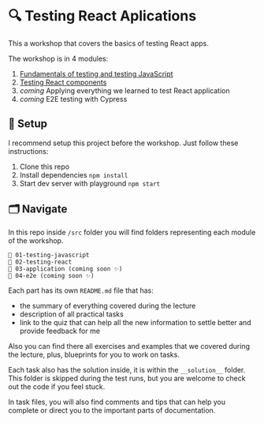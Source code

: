 # 🔍 Testing React Aplications

This a workshop that covers the basics of testing React apps. 

The workshop is in 4 modules:
1. [Fundamentals of testing and testing JavaScript](src/01-testing-javascript)
2. [Testing React components](src/02-testing-react)
3. *coming* Applying everything we learned to test React application
4. *coming* E2E testing with Cypress

## 🌱 Setup

I recommend setup this project before the workshop. Just follow these instructions:

1. Clone this repo
2. Install dependencies `npm install`
3. Start dev server with playground `npm start`

## 🗂 Navigate

In this repo inside `/src` folder you will find folders representing each module of the workshop.

```
📁 01-testing-javascript
📁 02-testing-react
📁 03-application (coming soon ✨)
📁 04-e2e (coming soon ✨)
```

Each part has its own `README.md` file that has:
- the summary of everything covered during the lecture
- description of all practical tasks
- link to the quiz that can help all the new information to settle better and provide feedback for me

Also you can find there all exercises and examples that we covered during the lecture, plus, blueprints for you to work on tasks.

Each task also has the solution inside, it is within the `__solution__` folder. This folder is skipped during the test runs, but you are welcome to check out the code if you feel stuck.

In task files, you will also find comments and tips that can help you complete or direct you to the important parts of documentation.
